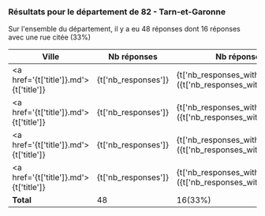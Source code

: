 ### Résultats pour le département de 82 - Tarn-et-Garonne

Sur l'ensemble du département, il y a eu 48 réponses dont 16 réponses avec une rue citée (33%)

| Ville | Nb réponses | Nb réponses avec rue | Nb points noirs |
|-------------|-------------|----------------------|-----------------|
|<a href='{t['title']}.md'>{t['title']}</a>|{t['nb_responses']}|{t['nb_responses_with_street']}({t['nb_responses_with_street_percent']}%)|{percent_bar}&nbsp;{t['nb_points_noirs']}|
|<a href='{t['title']}.md'>{t['title']}</a>|{t['nb_responses']}|{t['nb_responses_with_street']}({t['nb_responses_with_street_percent']}%)|{percent_bar}&nbsp;{t['nb_points_noirs']}|
|<a href='{t['title']}.md'>{t['title']}</a>|{t['nb_responses']}|{t['nb_responses_with_street']}({t['nb_responses_with_street_percent']}%)|{percent_bar}&nbsp;{t['nb_points_noirs']}|
|<a href='{t['title']}.md'>{t['title']}</a>|{t['nb_responses']}|{t['nb_responses_with_street']}({t['nb_responses_with_street_percent']}%)|{percent_bar}&nbsp;{t['nb_points_noirs']}|
| **Total** |48|16(33%)|14|
